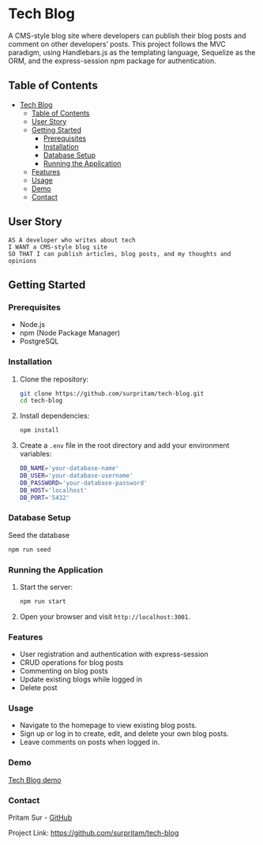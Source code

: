 # Tech Blog

A CMS-style blog site where developers can publish their blog posts and comment on other developers’ posts. This project follows the MVC paradigm, using Handlebars.js as the templating language, Sequelize as the ORM, and the express-session npm package for authentication.

## Table of Contents

- [Tech Blog](#tech-blog)
  - [Table of Contents](#table-of-contents)
  - [User Story](#user-story)
  - [Getting Started](#getting-started)
    - [Prerequisites](#prerequisites)
    - [Installation](#installation)
    - [Database Setup](#database-setup)
    - [Running the Application](#running-the-application)
  - [Features](#features)
  - [Usage](#usage)
  - [Demo](#demo)
  - [Contact](#contact)

## User Story
```
AS A developer who writes about tech
I WANT a CMS-style blog site
SO THAT I can publish articles, blog posts, and my thoughts and opinions
```

## Getting Started

### Prerequisites

- Node.js
- npm (Node Package Manager)
- PostgreSQL

### Installation

1. Clone the repository:
   ```sh
   git clone https://github.com/surpritam/tech-blog.git
   cd tech-blog
   ```
2. Install dependencies:
   ```sh
   npm install
   ```
3. Create a `.env` file in the root directory and add your environment variables:
   ```sh
   DB_NAME='your-database-name'
   DB_USER='your-database-username'
   DB_PASSWORD='your-database-password'
   DB_HOST='localhost'
   DB_PORT='5432'
   ```
### Database Setup
   Seed the database
   ```sh
   npm run seed
   ```

### Running the Application
1. Start the server:
   ```sh
   npm run start
   ```
2. Open your browser and visit `http://localhost:3001`.

### Features

   * User registration and authentication with express-session
   * CRUD operations for blog posts
   * Commenting on blog posts
   * Update existing blogs while logged in
   * Delete post

### Usage

   * Navigate to the homepage to view existing blog posts.
   * Sign up or log in to create, edit, and delete your own blog posts.
   * Leave comments on posts when logged in.

### Demo
[Tech Blog demo](https://drive.google.com/file/d/1DMml2ImwAIO9wawcf_sWHldfoIugaZCQ/view?usp=sharing)

### Contact

Pritam Sur - [GitHub](https://github.com/surpritam)

Project Link: https://github.com/surpritam/tech-blog 
